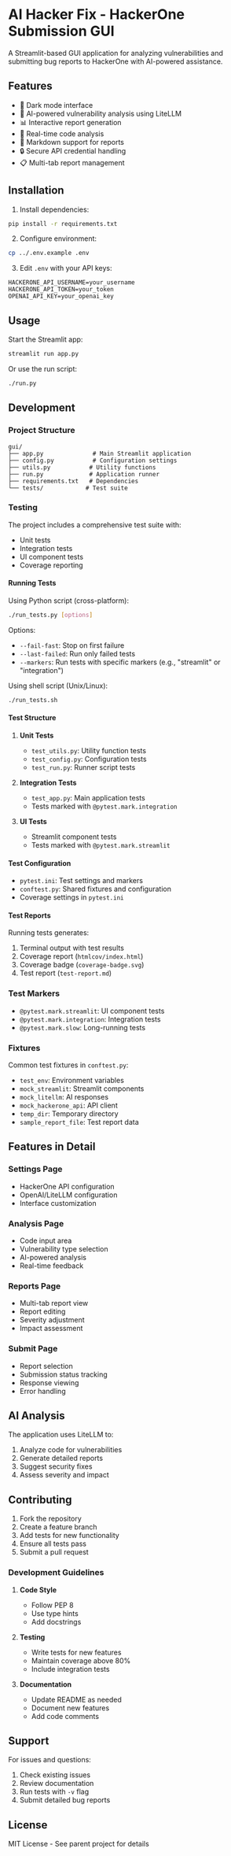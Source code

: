 # AI Hacker Fix - HackerOne Submission GUI

A Streamlit-based GUI application for analyzing vulnerabilities and submitting bug reports to HackerOne with AI-powered assistance.

## Features

- 🎨 Dark mode interface
- 🤖 AI-powered vulnerability analysis using LiteLLM
- 📊 Interactive report generation
- 🔄 Real-time code analysis
- 📝 Markdown support for reports
- 🔒 Secure API credential handling
- 📋 Multi-tab report management

## Installation

1. Install dependencies:
```bash
pip install -r requirements.txt
```

2. Configure environment:
```bash
cp ../.env.example .env
```

3. Edit `.env` with your API keys:
```env
HACKERONE_API_USERNAME=your_username
HACKERONE_API_TOKEN=your_token
OPENAI_API_KEY=your_openai_key
```

## Usage

Start the Streamlit app:
```bash
streamlit run app.py
```

Or use the run script:
```bash
./run.py
```

## Development

### Project Structure

```
gui/
├── app.py              # Main Streamlit application
├── config.py           # Configuration settings
├── utils.py           # Utility functions
├── run.py             # Application runner
├── requirements.txt   # Dependencies
└── tests/            # Test suite
```

### Testing

The project includes a comprehensive test suite with:
- Unit tests
- Integration tests
- UI component tests
- Coverage reporting

#### Running Tests

Using Python script (cross-platform):
```bash
./run_tests.py [options]
```

Options:
- `--fail-fast`: Stop on first failure
- `--last-failed`: Run only failed tests
- `--markers`: Run tests with specific markers (e.g., "streamlit" or "integration")

Using shell script (Unix/Linux):
```bash
./run_tests.sh
```

#### Test Structure

1. **Unit Tests**
   - `test_utils.py`: Utility function tests
   - `test_config.py`: Configuration tests
   - `test_run.py`: Runner script tests

2. **Integration Tests**
   - `test_app.py`: Main application tests
   - Tests marked with `@pytest.mark.integration`

3. **UI Tests**
   - Streamlit component tests
   - Tests marked with `@pytest.mark.streamlit`

#### Test Configuration

- `pytest.ini`: Test settings and markers
- `conftest.py`: Shared fixtures and configuration
- Coverage settings in `pytest.ini`

#### Test Reports

Running tests generates:
1. Terminal output with test results
2. Coverage report (`htmlcov/index.html`)
3. Coverage badge (`coverage-badge.svg`)
4. Test report (`test-report.md`)

### Test Markers

- `@pytest.mark.streamlit`: UI component tests
- `@pytest.mark.integration`: Integration tests
- `@pytest.mark.slow`: Long-running tests

### Fixtures

Common test fixtures in `conftest.py`:
- `test_env`: Environment variables
- `mock_streamlit`: Streamlit components
- `mock_litellm`: AI responses
- `mock_hackerone_api`: API client
- `temp_dir`: Temporary directory
- `sample_report_file`: Test report data

## Features in Detail

### Settings Page
- HackerOne API configuration
- OpenAI/LiteLLM configuration
- Interface customization

### Analysis Page
- Code input area
- Vulnerability type selection
- AI-powered analysis
- Real-time feedback

### Reports Page
- Multi-tab report view
- Report editing
- Severity adjustment
- Impact assessment

### Submit Page
- Report selection
- Submission status tracking
- Response viewing
- Error handling

## AI Analysis

The application uses LiteLLM to:
1. Analyze code for vulnerabilities
2. Generate detailed reports
3. Suggest security fixes
4. Assess severity and impact

## Contributing

1. Fork the repository
2. Create a feature branch
3. Add tests for new functionality
4. Ensure all tests pass
5. Submit a pull request

### Development Guidelines

1. **Code Style**
   - Follow PEP 8
   - Use type hints
   - Add docstrings

2. **Testing**
   - Write tests for new features
   - Maintain coverage above 80%
   - Include integration tests

3. **Documentation**
   - Update README as needed
   - Document new features
   - Add code comments

## Support

For issues and questions:
1. Check existing issues
2. Review documentation
3. Run tests with `-v` flag
4. Submit detailed bug reports

## License

MIT License - See parent project for details
